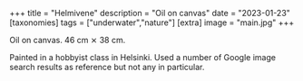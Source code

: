 +++
title = "Helmivene"
description = "Oil on canvas"
date = "2023-01-23"
[taxonomies]
tags = ["underwater","nature"]
[extra]
image = "main.jpg"
+++

Oil on canvas. 46 cm ⨯ 38 cm. 

Painted in a hobbyist class in Helsinki. Used a number of Google image search results as reference but not any in particular.
